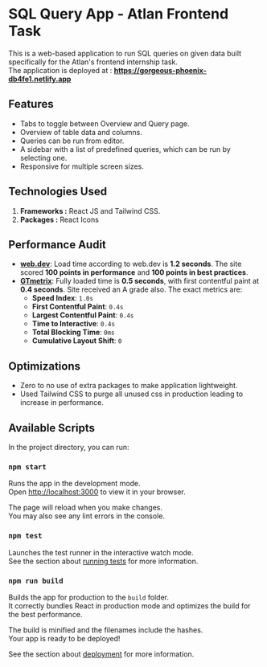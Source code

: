 # SQL Query App - Atlan Frontend Task

This is a web-based application to run SQL queries on given data built specifically for the Atlan's frontend internship task.<br>
The application is deployed at : **https://gorgeous-phoenix-db4fe1.netlify.app**

## Features

- Tabs to toggle between Overview and Query page.
- Overview of table data and columns.
- Queries can be run from editor.
- A sidebar with a list of predefined queries, which can be run by selecting one.
- Responsive for multiple screen sizes.

## Technologies Used

1. **Frameworks :** React JS and Tailwind CSS.
2. **Packages :** React Icons

## Performance Audit

- **[web.dev](https://web.dev/measure)**: Load time according to web.dev is **1.2 seconds**. The site scored **100 points in performance** and **100 points in best practices**.
- **[GTmetrix](https://gtmetrix.com/)**: Fully loaded time is **0.5 seconds**, with first contentful paint at **0.4 seconds**. Site received an A grade also. The exact metrics are:
  - **Speed Index**: `1.0s`
  - **First Contentful Paint**: `0.4s`
  - **Largest Contentful Paint**: `0.4s`
  - **Time to Interactive**: `0.4s`
  - **Total Blocking Time**: `0ms`
  - **Cumulative Layout Shift**: `0`

## Optimizations

- Zero to no use of extra packages to make application lightweight.
- Used Tailwind CSS to purge all unused css in production leading to increase in performance.

## Available Scripts

In the project directory, you can run:

### `npm start`

Runs the app in the development mode.\
Open [http://localhost:3000](http://localhost:3000) to view it in your browser.

The page will reload when you make changes.\
You may also see any lint errors in the console.

### `npm test`

Launches the test runner in the interactive watch mode.\
See the section about [running tests](https://facebook.github.io/create-react-app/docs/running-tests) for more information.

### `npm run build`

Builds the app for production to the `build` folder.\
It correctly bundles React in production mode and optimizes the build for the best performance.

The build is minified and the filenames include the hashes.\
Your app is ready to be deployed!

See the section about [deployment](https://facebook.github.io/create-react-app/docs/deployment) for more information.
